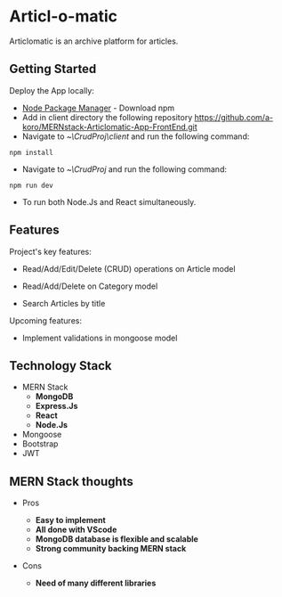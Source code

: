 # Articl-o-matic

Articlomatic is an archive platform for articles.

## Getting Started

Deploy the App locally:

* [Node Package Manager](https://www.npmjs.com/get-npm) - Download npm
* Add in client directory the following repository https://github.com/a-koro/MERNstack-Articlomatic-App-FrontEnd.git
* Navigate to *~\CrudProj\client*
 and run the following command:

```
npm install
```

* Navigate to *~\CrudProj*
 and run the following command:

```
npm run dev
```

* To run both Node.Js and React simultaneously.

## Features

Project's key features:

- Read/Add/Edit/Delete (CRUD) operations on Article model
- Read/Add/Delete on Category model

- Search Articles by title

Upcoming features:

- Implement validations in mongoose model

## Technology Stack

* MERN Stack
    * **MongoDB**
    * **Express.Js**
    * **React**
    * **Node.Js**
* Mongoose
* Bootstrap
* JWT

## MERN Stack thoughts

* Pros
    * **Easy to implement**
    * **All done with VScode**
    * **MongoDB database is flexible and scalable**
    * **Strong community backing MERN stack**

* Cons
    * **Need of many different libraries**
